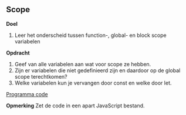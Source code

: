## Scope
**Doel**
1. Leer het onderscheid tussen function-, global- en block scope variabelen

**Opdracht**
1. Geef van alle variabelen aan wat voor scope ze hebben.
2. Zijn er variabelen die niet gedefinieerd zijn en daardoor op de global scope terechtkomen?
3. Welke variabelen kun je vervangen door const en welke door let.

[Programma code](https://coderwall.com/p/vsdrug/how-to-create-an-image-slider-with-javascript)  

**Opmerking**
Zet de code in een apart JavaScript bestand.